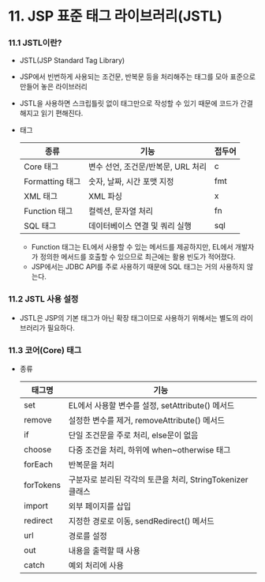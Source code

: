 # 11. JSP 표준 태그 라이브러리(JSTL)

### 11.1 JSTL이란?

- JSTL(JSP Standard Tag Library)

- JSP에서 빈번하게 사용되는 조건문, 반복문 등을 처리해주는 태그를 모아 표준으로 만들어 놓은 라이브러리

- JSTL을 사용하면 스크립틀릿 없이 태그만으로 작성할 수 있기 때문에 코드가 간결해지고 읽기 편해진다.

- 태그

  | 종류            | 기능                               | 접두어 |
  | --------------- | ---------------------------------- | ------ |
  | Core 태그       | 변수 선언, 조건문/반복문, URL 처리 | c      |
  | Formatting 태그 | 숫자, 날짜, 시간 포맷 지정         | fmt    |
  | XML 태그        | XML 파싱                           | x      |
  | Function 태그   | 컬렉션, 문자열 처리                | fn     |
  | SQL 태그        | 데이터베이스 연결 및 쿼리 실행     | sql    |

  - Function 태그는 EL에서 사용할 수 있는 메서드를 제공하지만, EL에서 개발자가 정의한 메서드를 호출할 수 있으므로 최근에는 활용 빈도가 적어졌다.
  - JSP에서는 JDBC API를 주로 사용하기 때문에 SQL 태그는 거의 사용하지 않는다.



### 11.2 JSTL 사용 설정

- JSTL은 JSP의 기본 태그가 아닌 확장 태그이므로 사용하기 위해서는 별도의 라이브러리가 필요하다.



### 11.3 코어(Core) 태그

- 종류

  | 태그명    | 기능                                                       |
  | --------- | ---------------------------------------------------------- |
  | set       | EL에서 사용할 변수를 설정, setAttribute() 메서드           |
  | remove    | 설정한 변수를 제거, removeAttribute() 메서드               |
  | if        | 단일 조건문을 주로 처리, else문이 없음                     |
  | choose    | 다중 조건을 처리, 하위에 when~otherwise 태그               |
  | forEach   | 반복문을 처리                                              |
  | forTokens | 구분자로 분리된 각각의 토큰을 처리, StringTokenizer 클래스 |
  | import    | 외부 페이지를 삽입                                         |
  | redirect  | 지정한 경로로 이동, sendRedirect() 메서드                  |
  | url       | 경로를 설정                                                |
  | out       | 내용을 출력할 때 사용                                      |
  | catch     | 예외 처리에 사용                                           |

